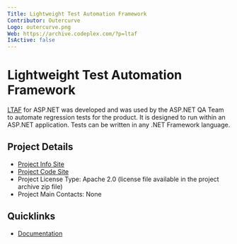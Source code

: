 ```yaml
---
Title: Lightweight Test Automation Framework
Contributor: Outercurve
Logo: outercurve.png
Web: https://archive.codeplex.com/?p=ltaf
IsActive: false
---
```

# Lightweight Test Automation Framework

[LTAF](https://archive.codeplex.com/?p=ltaf) for ASP.NET was developed and was used by the ASP.NET QA Team to automate regression tests for the product. It is designed to run within an ASP.NET application. Tests can be written in any .NET Framework language.

## Project Details

* [Project Info Site](https://archive.codeplex.com/?p=ltaf)
* [Project Code Site](https://codeplexarchive.blob.core.windows.net/archive/projects/ltaf/ltaf.zip)
* Project License Type: Apache 2.0 (license file available in the project archive zip file)
* Project Main Contacts: None

## Quicklinks

* [Documentation](https://archive.codeplex.com/?p=ltaf)

